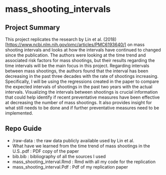 # mass_shooting_intervals

Project Summary
------
This project replicates the research by Lin et al. (2018)[https://www.ncbi.nlm.nih.gov/pmc/articles/PMC6193640/] on mass shooting intervals and looks at how the intervals have continued to changed since the publication. The authors were  looking at the time trend and associated risk factors for mass shootings, but their results regarding the time intervals will be the main focus in this project. Regarding intervals between mass shootings, the authors found that the interval has been decreasing in the past three decades with the rate of shootings increasing. Specifically, I will be using the regressions created in the paper to compare the expected intervals of shootings in the past two years with the actual intervals. Visualizing the intervals between shootings is crucial information that could help identify if recent preventative measures have been effective at decreasing the number of mass shootings. It also provides insight for what still needs to be done and if further preventative measures need to be implemented.

Repo Guide
------
+ /raw-data : the raw data publicly available used by Lin et al.
+ What have we learned from the time trend of mass shootings in the U.S..pdf : PDF copy of the paper
+ bib.bib : bibliography of all the sources I used
+ mass_shooting_interval.Rmd : Rmd with all my code for the replication
+ mass_shooting_interval.Pdf : Pdf of my replication paper
